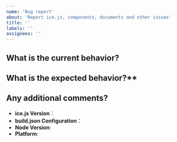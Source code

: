 ```yaml
---
name: 'Bug report'
about: 'Report ice.js, components, documents and other issues'
title: ''
labels: ''
assignees: ''
---
```


## What is the current behavior?

<!--
If the current behavior is a bug, please provide the steps to reproduce and if possible a minimal demo of the problem.
-->

## What is the expected behavior?**

## Any additional comments?

- **ice.js Version**：
- **build.json Configuration**：
- **Node Version**:
- **Platform**:
